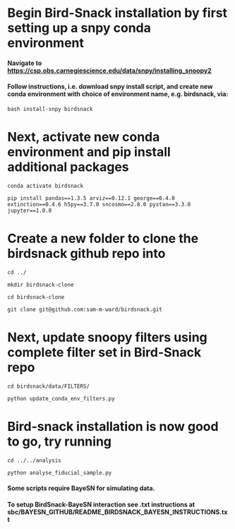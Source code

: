# Begin Bird-Snack installation by first setting up a snpy conda environment
#### Navigate to https://csp.obs.carnegiescience.edu/data/snpy/installing_snoopy2
#### Follow instructions, i.e. download snpy install script, and create new conda environment with choice of environment name, e.g. birdsnack, via:

`bash install-snpy birdsnack`

# Next, activate new conda environment and pip install additional packages
`conda activate birdsnack`

`pip install pandas==1.3.5 arviz==0.12.1 george==0.4.0 extinction==0.4.6 h5py==3.7.0 sncosmo==2.8.0 pystan==3.3.0 jupyter==1.0.0`

# Create a new folder to clone the birdsnack github repo into
`cd ../`

`mkdir birdsnack-clone`

`cd birdsnack-clone`

`git clone git@github.com:sam-m-ward/birdsnack.git`

# Next, update snoopy filters using complete filter set in Bird-Snack repo
`cd birdsnack/data/FILTERS/`

`python update_conda_env_filters.py`

# Bird-snack installation is now good to go, try running
`cd ../../analysis`

`python analyse_fiducial_sample.py`

#### Some scripts require BayeSN for simulating data.
#### To setup BirdSnack-BayeSN interaction see .txt instructions at sbc/BAYESN_GITHUB/README_BIRDSNACK_BAYESN_INSTRUCTIONS.txt
